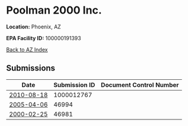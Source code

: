 # Poolman 2000 Inc.

**Location:** Phoenix, AZ

**EPA Facility ID:** 100000191393

[Back to AZ Index](../../index.md)

## Submissions

| Date | Submission ID | Document Control Number |
|------|--------------|-------------------------|
| [2010-08-18](submissions/1000012767.md) | 1000012767 |  |
| [2005-04-06](submissions/46994.md) | 46994 |  |
| [2000-02-25](submissions/46981.md) | 46981 |  |
